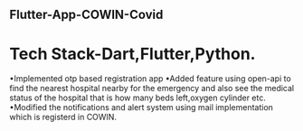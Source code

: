 ## Flutter-App-COWIN-Covid

# Tech Stack-Dart,Flutter,Python.

•Implemented otp based registration app
•Added feature using open-api to find the nearest hospital nearby for the emergency and also see the medical status of the hospital that is how many beds left,oxygen cylinder etc.
•Modified the notifications and alert system using mail implementation which is registerd in COWIN.
